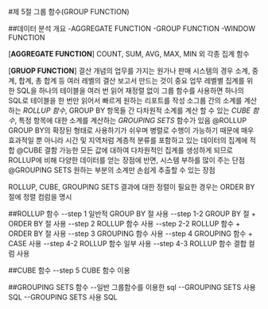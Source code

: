 #제 5절 그룹 함수(GROUP FUNCTION)

##데이터 분석 개요
  -AGGREGATE FUNCTION
  -GROUP FUNCTION
  -WINDOW FUNCTION

  [**AGGREGATE FUNCTION**]
  COUNT, SUM, AVG, MAX, MIN 외 각종 집계 함수

  [**GRUOP FUNCTION**]
  결산 개념의 업무를 가지는 원가나 판매 시스템의 경우 소계, 중계, 합계, 총 합계 등 여러 레벨의 결산 보고서 만드는 것이 중요 업무
  레벨별 집계를 위한 SQL을 하나의 테이블을 여러 번 읽어 재정렬 없이 그룹 함수를 사용하면 하나의 SQL로 테이블을 한 번만 읽어서 빠르게 원하는 리포트를 작성
  소그룹 간의 소계를 계산하는 *ROLLUP 함수*, GROUP BY 항목들 간 다차원적 소계를 계산 할 수 있는 *CUBE 함수*, 특정 항목에 대한 소계를 계산하는 *GROUPING SETS* 함수가 있음
  @ROLLUP
  GROUP BY의 확장된 형태로 사용하기가 쉬우며 병렬로 수행이 가능하기 때문에 매우 효과적일 뿐 아니라 시간 및 지역처럼 계층적 분류를 포함하고 있는 데이터의 집계에 적합
  @CUBE
  결함 가능한 모든 값에 대하여 다차원적인 집계를 생성하게 되므로 ROLLUP에 비해 다양한 데이터를 얻는 장점에 반면, 시스템 부하를 많이 주는 단점
  @GROUPING SETS
  원하는 부분의 소계만 손쉽게 추출할 수 있는 장점

  ROLLUP, CUBE, GROUPING SETS 결과에 대한 정렬이 필요한 경우는 ORDER BY 절에 정렬 컴럼을 명시

##ROLLUP 함수
  --step 1 일반적 GROUP BY 절 사용
  --step 1-2 GROUP BY 절 + ORDER BY 절 사용
  --step 2 ROLLUP 함수 사용
  --step 2-2 ROLLUP 함수 + ORDER BY 절 사용
  --step 3 GROUPING 함수 사용
  --step 4 GROUPING 함수 + CASE 사용
  --step 4-2 ROLLUP 함수 일부 사용
  --step 4-3 ROLLUP 함수 결합 컬럼 사용

##CUBE 함수
  --step 5 CUBE 함수 이용

##GROUPING SETS 함수
  --일반 그룹함수를 이용한 sql
  --GROUPING SETS 사용 SQL
  --GROUPING SETS 사용 SQL
